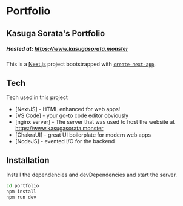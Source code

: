# Portfolio

## Kasuga Sorata's Portfolio

##### Hosted at: https://www.kasugasorata.monster

This is a [Next.js](https://nextjs.org/) project bootstrapped with [`create-next-app`](https://github.com/vercel/next.js/tree/canary/packages/create-next-app).

## Tech

Tech used in this project

- [NextJS] - HTML enhanced for web apps!
- [VS Code] - your go-to code editor obviously
- [nginx server] - The server that was used to host the website at https://www.kasugasorata.monster
- [ChakraUI] - great UI boilerplate for modern web apps
- [NodeJS] - evented I/O for the backend

## Installation

Install the dependencies and devDependencies and start the server.

```sh
cd portfolio
npm install
npm run dev
```
